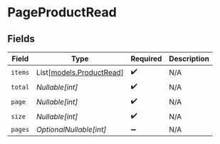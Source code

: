 # PageProductRead


## Fields

| Field                                                | Type                                                 | Required                                             | Description                                          |
| ---------------------------------------------------- | ---------------------------------------------------- | ---------------------------------------------------- | ---------------------------------------------------- |
| `items`                                              | List[[models.ProductRead](../models/productread.md)] | :heavy_check_mark:                                   | N/A                                                  |
| `total`                                              | *Nullable[int]*                                      | :heavy_check_mark:                                   | N/A                                                  |
| `page`                                               | *Nullable[int]*                                      | :heavy_check_mark:                                   | N/A                                                  |
| `size`                                               | *Nullable[int]*                                      | :heavy_check_mark:                                   | N/A                                                  |
| `pages`                                              | *OptionalNullable[int]*                              | :heavy_minus_sign:                                   | N/A                                                  |
